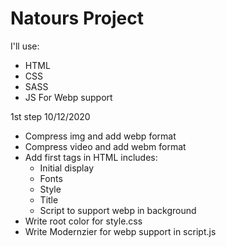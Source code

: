 # Natours Project

I'll use: 
 - HTML
 - CSS 
 - SASS
 - JS For Webp support 
 
 1st step 10/12/2020
  - Compress img and add webp format
  - Compress video and add webm format
  - Add first tags in HTML includes: 
    - Initial display
    - Fonts
    - Style
    - Title
    - Script to support webp in background
  - Write root color for style.css
  - Write Modernzier for webp support in script.js 